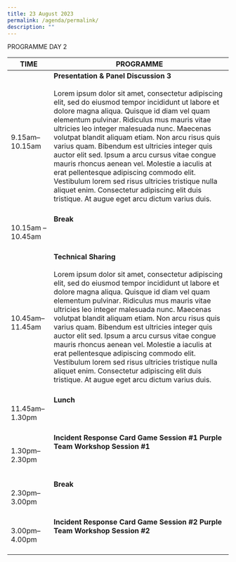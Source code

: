 ```yaml
---
title: 23 August 2023
permalink: /agenda/permalink/
description: ""
---
```

PROGRAMME DAY 2

| TIME              | PROGRAMME                                                                                                                                                                                                                                                                                                                                                                                                               |
|---------------------|--------------------------|
| 9.15am–10.15am  | **Presentation &amp; Panel Discussion 3**  <br><br> Lorem ipsum dolor sit amet, consectetur adipiscing elit, sed do eiusmod tempor incididunt ut labore et dolore magna aliqua. Quisque id diam vel quam elementum pulvinar. Ridiculus mus mauris vitae ultricies leo integer malesuada nunc. Maecenas volutpat blandit aliquam etiam. Non arcu risus quis varius quam. Bibendum est ultricies integer quis auctor elit sed. Ipsum a arcu cursus vitae congue mauris rhoncus aenean vel. Molestie a iaculis at erat pellentesque adipiscing commodo elit. Vestibulum lorem sed risus ultricies tristique nulla aliquet enim. Consectetur adipiscing elit duis tristique. At augue eget arcu dictum varius duis. <br><br>  |
| 10.15am – 10.45am | **Break**  <br><br><br>  <br>                                                                                                                                                                                                                                                       |
| 10.45am–11.45am | **Technical Sharing** <br><br> Lorem ipsum dolor sit amet, consectetur adipiscing elit, sed do eiusmod tempor incididunt ut labore et dolore magna aliqua. Quisque id diam vel quam elementum pulvinar. Ridiculus mus mauris vitae ultricies leo integer malesuada nunc. Maecenas volutpat blandit aliquam etiam. Non arcu risus quis varius quam. Bibendum est ultricies integer quis auctor elit sed. Ipsum a arcu cursus vitae congue mauris rhoncus aenean vel. Molestie a iaculis at erat pellentesque adipiscing commodo elit. Vestibulum lorem sed risus ultricies tristique nulla aliquet enim. Consectetur adipiscing elit duis tristique. At augue eget arcu dictum varius duis.<br><br>                   |
| 11.45am–1.30pm  | **Lunch**  <br><br><br><br>                                                                                                                                                                                                                                                                                                                                                                                                                                                                                                                                                                                                                                                                                          |
| 1.30pm–2.30pm   | **Incident Response Card Game** **Session \#1**   **Purple Team Workshop** **Session \#1**    <br><br><br><br>                                                                                                                                                                                                                                                                                                                                                                                                                                                                                                                                                                                                       |
| 2.30pm–3.00pm   | **Break**    <br><br><br><br>                                                                                                                                                                                                                                                                                                                                                                                                                                                                                                                                                                                                                                                                                        |
| 3.00pm–4.00pm   | **Incident Response Card Game** **Session \#2**  **Purple Team Workshop** **Session \#2**      <br><br><br>                                                                                                                                                                                                                                                                                                                                                                                                                                                                                                                                                                                                      |